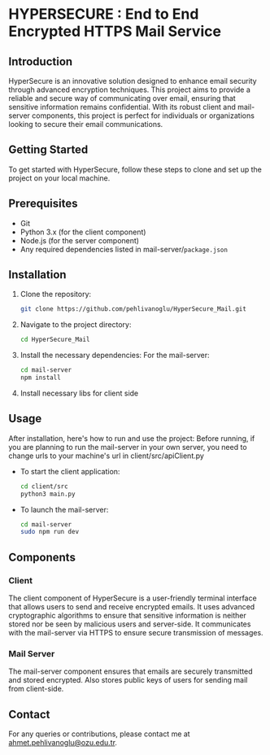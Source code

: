 
# HYPERSECURE : End to End Encrypted HTTPS Mail Service

## Introduction
HyperSecure is an innovative solution designed to enhance email security through advanced encryption techniques. This project aims to provide a reliable and secure way of communicating over email, ensuring that sensitive information remains confidential. With its robust client and mail-server components, this project is perfect for individuals or organizations looking to secure their email communications.

## Getting Started
To get started with HyperSecure, follow these steps to clone and set up the project on your local machine.

## Prerequisites
- Git
- Python 3.x (for the client component) 
- Node.js (for the server component)
- Any required dependencies listed in mail-server/`package.json`

## Installation
1. Clone the repository:
   ```bash
   git clone https://github.com/pehlivanoglu/HyperSecure_Mail.git
   ```
2. Navigate to the project directory:
   ```bash
   cd HyperSecure_Mail
   ```
3. Install the necessary dependencies:
   For the mail-server:
   ```bash
   cd mail-server
   npm install
   ```
4. Install necessary libs for client side

## Usage
After installation, here's how to run and use the project:
Before running, if you are planning to run the mail-server in your own server, you need to change urls to your machine's url in client/src/apiClient.py
- To start the client application:
  ```bash
  cd client/src
  python3 main.py
  ```
- To launch the mail-server:
  ```bash
  cd mail-server
  sudo npm run dev
  ```

## Components
### Client
The client component of HyperSecure is a user-friendly terminal interface that allows users to send and receive encrypted emails. It uses advanced cryptographic algorithms to ensure that sensitive information is neither stored nor be seen by malicious users and server-side. It communicates with the mail-server via HTTPS to ensure secure transmission of messages.

### Mail Server
The mail-server component ensures that emails are securely transmitted and stored encrypted. Also stores public keys of users for sending mail from client-side.

## Contact
For any queries or contributions, please contact me at [ahmet.pehlivanoglu@ozu.edu.tr](mailto:ahmet.pehlivanoglu@ozu.edu.tr).
